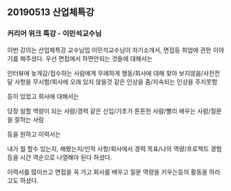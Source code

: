 ## 20190513 산업체특강
### 커리어 위크 특강 - 이민석교수님

이번 강의는 산업체특강 교수님임 이민석교수님이 자기소개서, 면접등 취업에 관한 이야기를 해주셨다. 
우선 면접에서 하면안되는 것들에 대해서는

인터뷰에 늦게감/접수하는 사람에게 무례하게 행동/회사에 대해 찾아 보지않음/사전전달 사항을 무시함/회사에 오래 있지 않을것 같은 인상을 줌/지속되는 인상을 주지못함

등이 있었고 회사에 대해서는

당장 일할 역량이 되는 사람/경력 같은 신입/기초가 튼튼한 사람/빨리 배우는 사람/질문을 잘하는 사람

등을 원하고 이력서는

내가 뭘 할수 있는지, 해봤는지/인적 사항/회사에서 경력 목표/나의 역량/프로젝트 경험등을 시간 역순으로 나열해야 된다 하셨다.

이력서를 많이쓰고 면접을 꼭 가고 회사를 배우고 질문 역량을 키우는등의 활동을 하라고도 하셨다.
